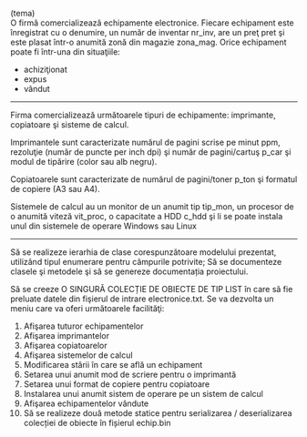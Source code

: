 (tema)<br/>
O firmă comercializează echipamente electronice. Fiecare echipament este înregistrat cu o denumire, un număr de inventar nr_inv, are un preţ pret şi este plasat într-o anumită zonă din magazie zona_mag. Orice echipament poate fi într-una din situaţiile:
- achiziţionat
- expus
- vândut
<hr/>
<p/>Firma comercializează următoarele tipuri de echipamente: imprimante, copiatoare şi sisteme de calcul.
<p/>Imprimantele sunt caracterizate numărul de pagini scrise pe minut ppm, rezoluţie (număr de puncte per inch dpi) şi număr de pagini/cartuş p_car şi modul de tipărire (color sau alb negru).
<p/>Copiatoarele sunt caracterizate de numărul de pagini/toner p_ton şi formatul de copiere (A3 sau A4).
<p/>Sistemele de calcul au un monitor de un anumit tip tip_mon, un procesor de o anumită viteză vit_proc, o capacitate a HDD c_hdd şi li se poate instala unul din sistemele de operare Windows sau Linux
<hr/>
<p>Să se realizeze ierarhia de clase corespunzătoare modelului prezentat, utilizând tipul enumerare pentru câmpurile potrivite; Să se documenteze clasele şi metodele şi să se genereze documentația proiectului.</p>
<p/>Să se creeze O SINGURĂ COLECȚIE DE OBIECTE DE TIP LIST în care să fie preluate datele din fişierul de intrare electronice.txt. Se va dezvolta un meniu care va oferi următoarele facilităţi:
<ol>
<li>Afişarea tuturor echipamentelor</li>
<li>Afişarea imprimantelor</li>
<li>Afişarea copiatoarelor</li>
<li>Afişarea sistemelor de calcul</li>
<li>Modificarea stării în care se află un echipament</li>
<li>Setarea unui anumit mod de scriere pentru o imprimantă</li>
<li>Setarea unui format de copiere pentru copiatoare</li>
<li>Instalarea unui anumit sistem de operare pe un sistem de calcul</li>
<li>Afişarea echipamentelor vândute</li>
<li>Să se realizeze două metode statice pentru serializarea / deserializarea colecției de obiecte în fișierul echip.bin</li>
</ol>
